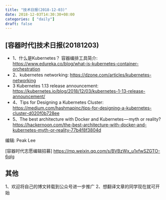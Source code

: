 ```yaml
--- 
title: "技术日报(2018-12-03)" 
date: 2018-12-03T14:30:30+08:00
categories: [ "daily"]
draft: false
---
```

## [容器时代]技术日报(20181203)

- 1、什么是Kubernetes？ 容器编排工具简介: <https://www.edureka.co/blog/what-is-kubernetes-container-orchestration>
- 2、kubernetes networking: <https://dzone.com/articles/kubernetes-networking>
- 3  Kubernetes 1.13 release announcement: <https://kubernetes.io/blog/2018/12/03/kubernetes-1-13-release-announcement/>
- 4、Tips for Designing a Kubernetes Cluster: <https://medium.com/hashmapinc/tips-for-designing-a-kubernetes-cluster-d020f0b728ee>
- 5、The best architecture with Docker and Kubernetes — myth or reality? <https://hackernoon.com/the-best-architecture-with-docker-and-kubernetes-myth-or-reality-77b4f8f3804d>

编辑: Peak Lee 

[容器时代志愿编辑招募] https://mp.weixin.qq.com/s/BVBzWx_u1xfwSZGTO-6qlg

## 其他
1、欢迎将自己的博文转载到公众号进一步推广
2、想翻译文章的同学现在就可开始
